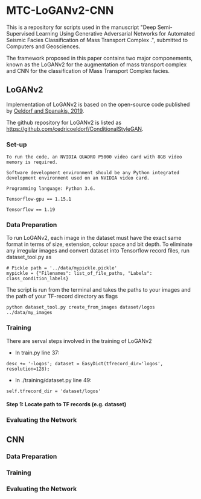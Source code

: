 # MTC-LoGANv2-CNN
This is a repository for scripts used in the manuscript "Deep Semi-Supervised Learning Using Generative Adversarial Networks for Automated Seismic Facies Classification of Mass Transport Complex .", submitted to Computers and Geosciences.

The framework proposed in this paper contains two major componements, known as the LoGANv2 for the augmentation of mass transport complex and CNN for the classification of Mass Transport Complex facies. 

## LoGANv2
Implementation of LoGANv2 is based on the open-source code published by [Oeldorf and Spanakis, 2019](https://arxiv.org/abs/1909.09974). 

The github repository for LoGANv2 is listed as https://github.com/cedricoeldorf/ConditionalStyleGAN. 

### Set-up
```
To run the code, an NVIDIA QUADRO P5000 video card with 8GB video memory is required.

Software development environment should be any Python integrated development environment used on an NVIDIA video card.

Programming language: Python 3.6.

Tensorflow-gpu == 1.15.1

Tensorflow == 1.19
```
### Data Preparation
To run LoGANv2, each image in the dataset must have the exact same format in terms of size, extension, colour space and bit depth. To eliminate any irregular images and convert dataset into Tensorflow record files, run dataset_tool.py as

```
# Pickle path = '../data/mypickle.pickle'
mypickle = {"Filenames": list_of_file_paths, "Labels": class_condition_labels}
```
The script is run from the terminal and takes the paths to your images and the path of your TF-record directory as flags
```
python dataset_tool.py create_from_images dataset/logos ../data/my_images
```

### Training

There are serval steps involved in the training of LoGANv2

- In train.py line 37:
```
desc += '-logos'; dataset = EasyDict(tfrecord_dir='logos', resolution=128);
```
- In ./training/dataset.py line 49:
```
self.tfrecord_dir = 'dataset/logos'
```

#### Step 1: Locate path to TF records (e.g. dataset)


### Evaluating the Network

## CNN

### Data Preparation
### Training

### Evaluating the Network
